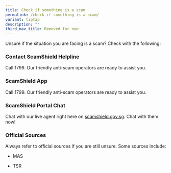 ```yaml
---
title: Check if something is a scam
permalink: /check-if-something-is-a-scam/
variant: tiptap
description: ""
third_nav_title: Removed for now
---
```

<p>Unsure if the situation you are facing is a scam? Check with the following:</p>
<h3><strong>Contact ScamShield Helpline</strong></h3>
<p>Call 1799. Our friendly anti-scam operators are ready to assist you.</p>
<h3><strong>ScamShield App</strong></h3>
<p>Call 1799. Our friendly anti-scam operators are ready to assist you.</p>
<h3><strong>ScamShield Portal Chat</strong></h3>
<p>Chat with our live agent right here on <a href="http://scamshield.gov.sg" rel="noopener noreferrer nofollow" target="_blank">scamshield.gov.sg</a>. Chat with them now!</p>
<h3><strong>Official Sources</strong></h3>
<p>Always refer to official sources if you are still unsure. Some sources
include:</p>
<ul data-tight="true" class="tight">
<li>
<p>MAS</p>
</li>
<li>
<p>TSR</p>
</li>
</ul>
<p></p>
<p></p>